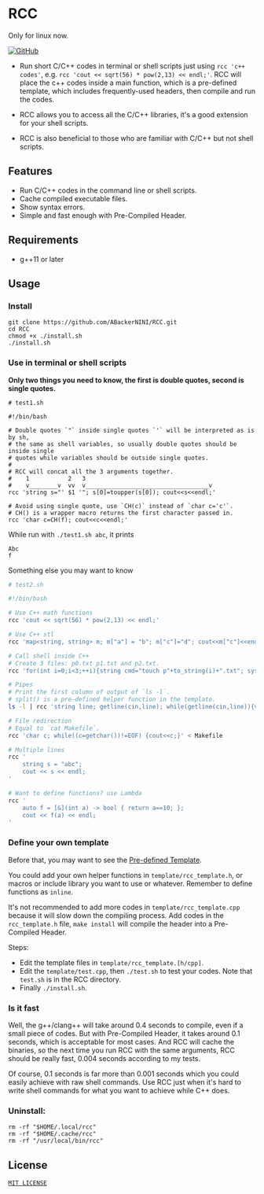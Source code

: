 # RCC

Only for linux now.

[![GitHub](https://github.com/ABackerNINI/RCC/blob/master/LICENSE)](https://github.com/ABackerNINI/RCC/blob/master/LICENSE)

* Run short C/C++ codes in terminal or shell scripts just using `rcc 'c++ codes'`, e.g. `rcc 'cout << sqrt(56) * pow(2,13) << endl;'`. RCC will place the c++ codes inside a main function, which is a pre-defined template, which includes frequently-used headers, then compile and run the codes.

* RCC allows you to access all the C/C++ libraries, it's a good extension for your shell scripts.

* RCC is also beneficial to those who are familiar with C/C++ but not shell scripts.

## Features

* Run C/C++ codes in the command line or shell scripts.
* Cache compiled executable files.
* Show syntax errors.
* Simple and fast enough with Pre-Compiled Header.

## Requirements

* g++11 or later

## Usage

### Install

```shell
git clone https://github.com/ABackerNINI/RCC.git
cd RCC
chmod +x ./install.sh
./install.sh
```

### Use in terminal or shell scripts

__Only two things you need to know, the first is double quotes, second is single quotes.__

```shell
# test1.sh

#!/bin/bash

# Double quotes `"` inside single quotes `'` will be interpreted as is by sh,
# the same as shell variables, so usually double quotes should be inside single
# quotes while variables should be outside single quotes.
#
# RCC will concat all the 3 arguments together.
#    1           2   3
#    v________v  vv  v___________________________________v
rcc 'string s="' $1 '"; s[0]=toupper(s[0]); cout<<s<<endl;'

# Avoid using single quote, use `CH(c)` instead of `char c='c'`.
# CH() is a wrapper macro returns the first character passed in.
rcc 'char c=CH(f); cout<<c<<endl;'
```

While run with `./test1.sh abc`, it prints

```
Abc
f
```

Something else you may want to know

```bash
# test2.sh

#!/bin/bash

# Use C++ math functions
rcc 'cout << sqrt(56) * pow(2,13) << endl;'

# Use C++ stl
rcc 'map<string, string> m; m["a"] = "b"; m["c"]="d"; cout<<m["c"]<<endl;'

# Call shell inside C++
# Create 3 files: p0.txt p1.txt and p2.txt.
rcc 'for(int i=0;i<3;++i){string cmd="touch p"+to_string(i)+".txt"; system(cmd.c_str());}'

# Pipes
# Print the first column of output of `ls -l`.
# split() is a pre-defined helper function in the template.
ls -l | rcc 'string line; getline(cin,line); while(getline(cin,line)){vector<string> v=split(line); cout<<v[0]<<endl;}'

# File redirection
# Equal to `cat Makefile`.
rcc 'char c; while((c=getchar())!=EOF) {cout<<c;}' < Makefile

# Multiple lines
rcc '
    string s = "abc";
    cout << s << endl;
'

# Want to define functions? use Lambda
rcc '
    auto f = [&](int a) -> bool { return a==10; };
    cout << f(a) << endl;
'
```

### Define your own template

Before that, you may want to see the [Pre-defined Template](./doc/PredefinedTemplate.md).

You could add your own helper functions in `template/rcc_template.h`, or macros or include library you want to use or whatever. Remember to define functions as `inline`.

It's not recommended to add more codes in `template/rcc_template.cpp` because it will slow down the compiling process. Add codes in the `rcc_template.h` file, `make install` will compile the header into a Pre-Compiled Header.

Steps:
* Edit the template files in `template/rcc_template.[h/cpp]`.
* Edit the `template/test.cpp`, then `./test.sh` to test your codes. Note that `test.sh` is in the RCC directory.
* Finally `./install.sh`.

### Is it fast

Well, the g++/clang++ will take around 0.4 seconds to compile, even if a small piece of codes. But with Pre-Compiled Header, it takes around 0.1 seconds, which is acceptable for most cases. And RCC will cache the binaries, so the next time you run RCC with the same arguments, RCC should be really fast, 0.004 seconds according to my tests.

Of course, 0.1 seconds is far more than 0.001 seconds which you could easily achieve with raw shell commands. Use RCC just when it's hard to write shell commands for what you want to achieve while C++ does.

### Uninstall:

```shell
rm -rf "$HOME/.local/rcc"
rm -rf "$HOME/.cache/rcc"
rm -rf "/usr/local/bin/rcc"
```

## License

[`MIT LICENSE`](./LICENSE)
